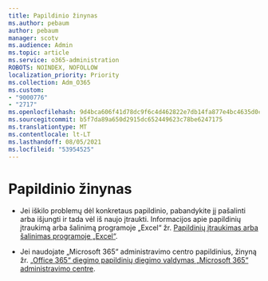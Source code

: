 ```yaml
---
title: Papildinio žinynas
ms.author: pebaum
author: pebaum
manager: scotv
ms.audience: Admin
ms.topic: article
ms.service: o365-administration
ROBOTS: NOINDEX, NOFOLLOW
localization_priority: Priority
ms.collection: Adm_O365
ms.custom:
- "9000776"
- "2717"
ms.openlocfilehash: 9d4bca606f41d78dc9f6c4d462822e7db14fa877e4bc4635d0cfb05230541661
ms.sourcegitcommit: b5f7da89a650d2915dc652449623c78be6247175
ms.translationtype: MT
ms.contentlocale: lt-LT
ms.lasthandoff: 08/05/2021
ms.locfileid: "53954525"
---
```

# <a name="add-in-help"></a>Papildinio žinynas

- Jei iškilo problemų dėl konkretaus papildinio, pabandykite jį pašalinti arba išjungti ir tada vėl iš naujo įtraukti. Informacijos apie papildinių įtraukimą arba šalinimą programoje „Excel“ žr. [Papildinių įtraukimas arba šalinimas programoje „Excel“](https://support.office.com/client/0af570c4-5cf3-4fa9-9b88-403625a0b460).

- Jei naudojate „Microsoft 365“ administravimo centro papildinius, žinyną žr. [„Office 365“ diegimo papildinių diegimo valdymas „Microsoft 365“ administravimo centre](https://docs.microsoft.com/microsoft-365/admin/manage/manage-deployment-of-add-ins).
